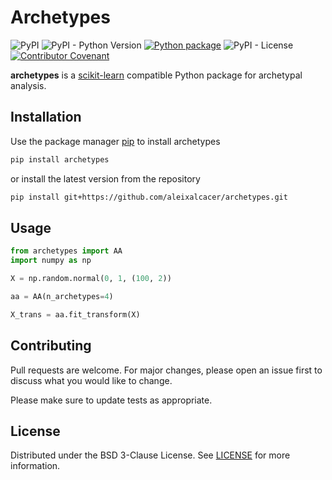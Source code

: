 # Archetypes
![PyPI](https://img.shields.io/pypi/v/archetypes)
![PyPI - Python Version](https://img.shields.io/pypi/pyversions/archetypes)
[![Python package](https://github.com/aleixalcacer/archetypes/actions/workflows/python-package.yml/badge.svg)](https://github.com/aleixalcacer/archetypes/actions/workflows/python-package.yml)
![PyPI - License](https://img.shields.io/pypi/l/archetypes)
[![Contributor Covenant](https://img.shields.io/badge/Contributor%20Covenant-2.0-4baaaa.svg)](CODE_OF_CONDUCT.md)

**archetypes** is a [scikit-learn](https://scikit-learn.org) compatible Python package for archetypal analysis.


## Installation

Use the package manager [pip](https://pip.pypa.io/en/stable/) to install archetypes

```bash
pip install archetypes
```

or install the latest version from the repository

```bash
pip install git+https://github.com/aleixalcacer/archetypes.git
```



## Usage

```python
from archetypes import AA
import numpy as np

X = np.random.normal(0, 1, (100, 2))

aa = AA(n_archetypes=4)

X_trans = aa.fit_transform(X)

```

## Contributing

Pull requests are welcome. For major changes, please open an issue first to discuss what you would like to change.

Please make sure to update tests as appropriate.


## License

Distributed under the BSD 3-Clause License. See [LICENSE](LICENSE) for more information.
